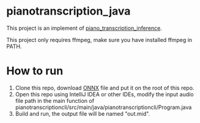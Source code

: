 # pianotranscription_java
This project is an implement of [piano_transcription_inference](https://github.com/qiuqiangkong/piano_transcription_inference).

This project only requires ffmpeg, make sure you have installed ffmpeg in PATH.

# How to run
1. Clone this repo, download [ONNX](https://github.com/EveElseIf/pianotranscription_java/releases/download/blob/transcription.onnx) file and put it on the root of this repo.
2. Open this repo using IntelliJ IDEA or other IDEs, modify the input audio file path in the main function of pianotranscriptioncli/src/main/java/pianotranscriptioncli/Program.java
3. Build and run, the output file will be named "out.mid".
